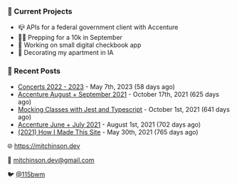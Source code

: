 ### 📌 Current Projects
- 📪 APIs for a federal government client with Accenture
- 🏃🏼 Prepping for a 10k in September
- 🤑 Working on small digital checkbook app
- 🏡 Decorating my apartment in IA

### 📝 Recent Posts

- [Concerts 2022 - 2023](https://blog.mitchinson.dev/concerts-2023) - May 7th, 2023 (58 days ago)
- [Accenture August + September 2021](https://blog.mitchinson.dev/pillar/aug-sep-21) - October 17th, 2021 (625 days ago)
- [Mocking Classes with Jest and Typescript](https://blog.mitchinson.dev/jest-typescript-mocks) - October 1st, 2021 (641 days ago)
- [Accenture June + July 2021](https://blog.mitchinson.dev/pillar/june-july-21) - August 1st, 2021 (702 days ago)
- [(2021) How I Made This Site](https://blog.mitchinson.dev/About-This-Site) - May 30th, 2021 (765 days ago)

🌐 https://mitchinson.dev

💌 mitchinson.dev@gmail.com

🐦 [@115bwm](https://twitter.com/115bwm)
